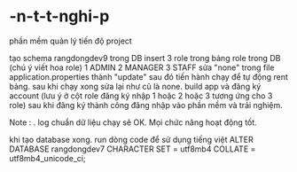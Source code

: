 # -n-t-t-nghi-p
phần mềm quản lý tiến độ project

tạo schema rangdongdev9 trong DB
insert 3 role trong bảng role trong DB (chú ý viết hoa role) 1 ADMIN 2 MANAGER 3 STAFF
sửa "none" trong file application.properties thành "update" sau đó tiến hành chạy để tự động rent bảng. sau khi chạy xong sửa lại như cũ là none.
build app và đăng ký account (lưu ý ở cột role đăng ký nhập 1 hoặc 2 hoặc 3 tương ứng cho 3 role)
sau khi đăng ký thành công đăng nhập vào phần mềm và trải nghiệm.

Note : .
log chuẩn dữ liệu chạy sẽ OK. Mọi chức năng hoạt động tốt.

khi tạo database xong.
run dòng code để sử dụng tiếng việt
ALTER DATABASE rangdongdev7 CHARACTER SET = utf8mb4 COLLATE = utf8mb4_unicode_ci;
